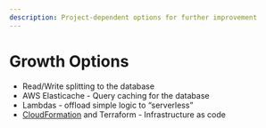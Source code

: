 ```yaml
---
description: Project-dependent options for further improvement
---
```


# Growth Options

* Read/Write splitting to the database
* AWS Elasticache - Query caching for the database 
* Lambdas - offload simple logic to “serverless” 
* [CloudFormation](../management/cloudformation.md) and Terraform - Infrastructure as code 

